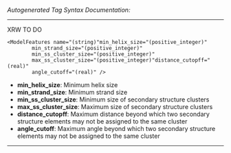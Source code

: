 _Autogenerated Tag Syntax Documentation:_

---
XRW TO DO

```
<ModelFeatures name="(string)"min_helix_size="(positive_integer)"
        min_strand_size="(positive_integer)"
        min_ss_cluster_size="(positive_integer)"
        max_ss_cluster_size="(positive_integer)"distance_cutopff="(real)"
        angle_cutoff="(real)" />
```

-   **min_helix_size**: Minimum helix size
-   **min_strand_size**: Minimum strand size
-   **min_ss_cluster_size**: Minimum size of secondary structure clusters
-   **max_ss_cluster_size**: Maximum size of secondary structure clusters
-   **distance_cutopff**: Maximum distance beyond which two secondary structure elements may not be assigned to the same cluster
-   **angle_cutoff**: Maximum angle beyond which two secondary structure elements may not be assigned to the same cluster

---

